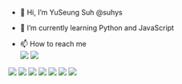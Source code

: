 - 👋 Hi, I’m YuSeung Suh @suhys
<!-- - 👀 I’m interested in ... -->
- 🌱 I’m currently learning Python and JavaScript
<!-- - 💞️ I’m looking to collaborate on ... -->
- 📫 How to reach me  
   <a href= "mailto:yuseung.suh@gmail.com">
    <img src="https://img.shields.io/badge/e‑mail-D14836.svg?style=for-the-badge&logo=GMail&logoColor=white"/></a>
  </a>
  <a href= "https://www.linkedin.com/in/yuseung-suh/">
    <img src="https://img.shields.io/badge/linkedin-0077B5.svg?style=for-the-badge&logo=linkedin&logoColor=white"/></a>
  </a>
<!--   <img src="https://img.shields.io/badge/instagram-E4405F.svg?style=for-the-badge&logo=instagram&logoColor=white"/></a> -->
<p>
   <img src="https://img.shields.io/badge/-Visual%20Studio%20Code-23A9F2?style=flat-    square&logo=Visual%20Studio%20Code&logoColor=white"/>
   <img src="https://img.shields.io/badge/-Github-181717?style=flat-square&logo=GitHub&logoColor=white"/>
   <img src="https://img.shields.io/badge/-Git-F44D27?style=flat-square&logo=Git&logoColor=white"/>
   <img src="https://img.shields.io/badge/-MySQL-F29111?style=flat-square&logo=MySQL&logoColor=white"/>
   <img src="https://img.shields.io/badge/-HTML5-E34F26?style=flat-square&logo=HTML5&logoColor=white"/>
   <img src="https://img.shields.io/badge/-CSS3-1572B6?style=flat-square&logo=CSS3&logoColor=white"/>
   <img src="https://img.shields.io/badge/-Notion-000000?style=flat-square&logo=Notion&logoColor=white"/><br/>
  </p>


<!---
suhys/suhys is a ✨ special ✨ repository because its `README.md` (this file) appears on your GitHub profile.
You can click the Preview link to take a look at your changes.
--->
